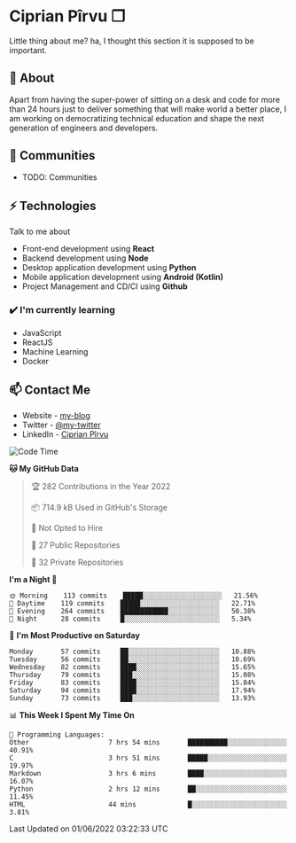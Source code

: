 # Ciprian Pîrvu ❐

Little thing about me? ha, I thought this section it is supposed to be important.

## 🧐 About

Apart from having the super-power of sitting on a desk and code for more than 24 hours just to deliver something that will make world a better place, I am working on democratizing technical education and shape the next generation of engineers and developers.

## 👯 Communities

-   TODO: Communities

## ⚡ Technologies

Talk to me about

-   Front-end development using **React**
-   Backend development using **Node**
-   Desktop application development using **Python**
-   Mobile application development using **Android (Kotlin)**
-   Project Management and CD/CI using **Github**

### ✔️ I'm currently learning

-   JavaScript
-   ReactJS
-   Machine Learning
-   Docker

## 📫 Contact Me

-   Website - [my-blog]()
-   Twitter - [@my-twitter]()
-   LinkedIn - [Ciprian Pîrvu](https://www.linkedin.com/in/p%C3%AErvu-ciprian-cristian-4415991b1/)

<!--START_SECTION:waka-->
![Code Time](http://img.shields.io/badge/Code%20Time-1%2C228%20hrs%202%20mins-blue)

**🐱 My GitHub Data** 

> 🏆 282 Contributions in the Year 2022
 > 
> 📦 714.9 kB Used in GitHub's Storage 
 > 
> 🚫 Not Opted to Hire
 > 
> 📜 27 Public Repositories 
 > 
> 🔑 32 Private Repositories  
 > 
**I'm a Night 🦉** 

```text
🌞 Morning    113 commits    █████░░░░░░░░░░░░░░░░░░░░   21.56% 
🌆 Daytime    119 commits    █████░░░░░░░░░░░░░░░░░░░░   22.71% 
🌃 Evening    264 commits    ████████████░░░░░░░░░░░░░   50.38% 
🌙 Night      28 commits     █░░░░░░░░░░░░░░░░░░░░░░░░   5.34%

```
📅 **I'm Most Productive on Saturday** 

```text
Monday       57 commits     ██░░░░░░░░░░░░░░░░░░░░░░░   10.88% 
Tuesday      56 commits     ██░░░░░░░░░░░░░░░░░░░░░░░   10.69% 
Wednesday    82 commits     ████░░░░░░░░░░░░░░░░░░░░░   15.65% 
Thursday     79 commits     ███░░░░░░░░░░░░░░░░░░░░░░   15.08% 
Friday       83 commits     ████░░░░░░░░░░░░░░░░░░░░░   15.84% 
Saturday     94 commits     ████░░░░░░░░░░░░░░░░░░░░░   17.94% 
Sunday       73 commits     ███░░░░░░░░░░░░░░░░░░░░░░   13.93%

```


📊 **This Week I Spent My Time On** 

```text
💬 Programming Languages: 
Other                    7 hrs 54 mins       ██████████░░░░░░░░░░░░░░░   40.91% 
C                        3 hrs 51 mins       █████░░░░░░░░░░░░░░░░░░░░   19.97% 
Markdown                 3 hrs 6 mins        ████░░░░░░░░░░░░░░░░░░░░░   16.07% 
Python                   2 hrs 12 mins       ██░░░░░░░░░░░░░░░░░░░░░░░   11.45% 
HTML                     44 mins             █░░░░░░░░░░░░░░░░░░░░░░░░   3.81%

```


 Last Updated on 01/06/2022 03:22:33 UTC
<!--END_SECTION:waka-->
